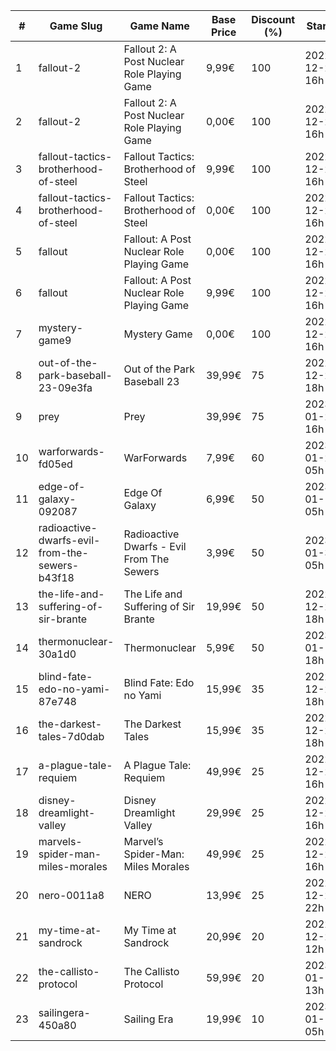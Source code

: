 |#|Game Slug|Game Name|Base Price|Discount (%)|Starts|Ends|
|---|---|---|---|---|---|---|
|1|fallout-2|Fallout 2: A Post Nuclear Role Playing Game|9,99€|100|2022-12-22 16h|2022-12-23 16h|
|2|fallout-2|Fallout 2: A Post Nuclear Role Playing Game|0,00€|100|2022-12-22 16h|2022-12-23 16h|
|3|fallout-tactics-brotherhood-of-steel|Fallout Tactics: Brotherhood of Steel|9,99€|100|2022-12-22 16h|2022-12-23 16h|
|4|fallout-tactics-brotherhood-of-steel|Fallout Tactics: Brotherhood of Steel|0,00€|100|2022-12-22 16h|2022-12-23 16h|
|5|fallout|Fallout: A Post Nuclear Role Playing Game|0,00€|100|2022-12-22 16h|2022-12-23 16h|
|6|fallout|Fallout: A Post Nuclear Role Playing Game|9,99€|100|2022-12-22 16h|2022-12-23 16h|
|7|mystery-game9|Mystery Game|0,00€|100|2022-12-23 16h|2022-12-24 16h|
|8|out-of-the-park-baseball-23-09e3fa|Out of the Park Baseball 23|39,99€|75|2022-12-22 18h|2023-01-05 13h|
|9|prey|Prey|39,99€|75|2023-01-24 16h|2023-01-31 16h|
|10|warforwards-fd05ed|WarForwards|7,99€|60|2023-01-24 05h|2023-01-31 05h|
|11|edge-of-galaxy-092087|Edge Of Galaxy|6,99€|50|2023-01-10 05h|2023-01-17 05h|
|12|radioactive-dwarfs-evil-from-the-sewers-b43f18|Radioactive Dwarfs - Evil From The Sewers|3,99€|50|2023-01-31 05h|2023-02-07 05h|
|13|the-life-and-suffering-of-sir-brante|The Life and Suffering of Sir Brante|19,99€|50|2022-12-22 18h|2023-01-05 18h|
|14|thermonuclear-30a1d0|Thermonuclear|5,99€|50|2023-01-17 18h|2023-01-24 18h|
|15|blind-fate-edo-no-yami-87e748|Blind Fate: Edo no Yami|15,99€|35|2022-12-22 18h|2023-01-05 18h|
|16|the-darkest-tales-7d0dab|The Darkest Tales|15,99€|35|2022-12-22 18h|2023-01-05 18h|
|17|a-plague-tale-requiem|A Plague Tale: Requiem|49,99€|25|2022-12-22 16h|2023-01-05 16h|
|18|disney-dreamlight-valley|Disney Dreamlight Valley|29,99€|25|2022-12-22 16h|2023-01-05 16h|
|19|marvels-spider-man-miles-morales|Marvel’s Spider-Man: Miles Morales|49,99€|25|2022-12-22 16h|2023-01-05 16h|
|20|nero-0011a8|NERO|13,99€|25|2022-12-23 22h|2022-12-30 22h|
|21|my-time-at-sandrock|My Time at Sandrock|20,99€|20|2022-12-23 12h|2023-01-06 12h|
|22|the-callisto-protocol|The Callisto Protocol|59,99€|20|2023-01-12 13h|2023-01-19 13h|
|23|sailingera-450a80|Sailing Era|19,99€|10|2023-01-12 05h|2023-01-19 05h|
